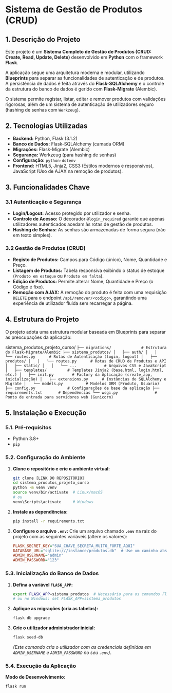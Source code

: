 # Sistema de Gestão de Produtos (CRUD)

## 1. Descrição do Projeto

Este projeto é um **Sistema Completo de Gestão de Produtos (CRUD: Create, Read, Update, Delete)** desenvolvido em **Python** com o framework **Flask**.

A aplicação segue uma arquitetura moderna e modular, utilizando **Blueprints** para separar as funcionalidades de autenticação e de produtos. A persistência de dados é feita através do **Flask-SQLAlchemy** e o controle da estrutura do banco de dados é gerido com **Flask-Migrate** (Alembic).

O sistema permite registar, listar, editar e remover produtos com validações rigorosas, além de um sistema de autenticação de utilizadores seguro (hashing de senhas com `Werkzeug`).

## 2. Tecnologias Utilizadas

* **Backend:** Python, Flask (3.1.2)
* **Banco de Dados:** Flask-SQLAlchemy (camada ORM)
* **Migrações:** Flask-Migrate (Alembic)
* **Segurança:** Werkzeug (para hashing de senhas)
* **Configuração:** `python-dotenv`
* **Frontend:** HTML5, Jinja2, CSS3 (Estilos modernos e responsivos), JavaScript (Uso de AJAX na remoção de produtos).

## 3. Funcionalidades Chave

### 3.1 Autenticação e Segurança
* **Login/Logout:** Acesso protegido por utilizador e senha.
* **Controle de Acesso:** O decorador `@login_required` garante que apenas utilizadores autenticados acedam às rotas de gestão de produtos.
* **Hashing de Senhas:** As senhas são armazenadas de forma segura (não em texto simples).

### 3.2 Gestão de Produtos (CRUD)
* **Registo de Produtos:** Campos para Código (único), Nome, Quantidade e Preço.
* **Listagem de Produtos:** Tabela responsiva exibindo o status de estoque (`Produto em estoque` ou `Produto em falta`).
* **Edição de Produtos:** Permite alterar Nome, Quantidade e Preço (o Código é fixo).
* **Remoção com AJAX:** A remoção do produto é feita com uma requisição `DELETE` para o endpoint `/api/remover/<codigo>`, garantindo uma experiência de utilizador fluida sem recarregar a página.

## 4. Estrutura do Projeto

O projeto adota uma estrutura modular baseada em Blueprints para separar as preocupações da aplicação:

sistema_produtos_projeto_curso/
``├── migrations/             # Estrutura do Flask-Migrate/Alembic
├── sistema_produtos/
│   ├── auth/
│   │   └── routes.py      # Rotas de Autenticação (login, logout)
│   ├── produtos/
│   │   └── routes.py      # Rotas de CRUD de Produtos e API
│   ├── static/
│   │   └── ...            # Arquivos CSS e JavaScript
│   ├── templates/         # Templates Jinja2 (base.html, login.html, etc.)
│   ├── init.py        # Factory da Aplicação (create_app, inicialização)
│   ├── extensions.py      # Instâncias de SQLAlchemy e Migrate
│   └── models.py          # Modelos ORM (Produto, Usuario)
├── config.py              # Configurações de base da aplicação
├── requirements.txt       # Dependências
└── wsgi.py                # Ponto de entrada para servidores web (Gunicorn)``


## 5. Instalação e Execução

### 5.1. Pré-requisitos
* Python 3.8+
* `pip`

### 5.2. Configuração do Ambiente

1.  **Clone o repositório e crie o ambiente virtual:**
    ```bash
    git clone [LINK DO REPOSITÓRIO]
    cd sistema_produtos_projeto_curso
    python -m venv venv
    source venv/bin/activate  # Linux/macOS
    # ou
    venv\Scripts\activate     # Windows
    ```

2.  **Instale as dependências:**
    ```bash
    pip install -r requirements.txt
    ```

3.  **Configure o arquivo `.env`:**
    Crie um arquivo chamado **`.env`** na raiz do projeto com as seguintes variáveis (altere os valores):

    ```ini
    FLASK_SECRET_KEY="SUA_CHAVE_SECRETA_MUITO_FORTE_AQUI"
    DATABASE_URL="sqlite:///instance/produtos.db"  # Use um caminho absoluto ou relativo, mas crie a pasta 'instance'.
    ADMIN_USERNAME="admin"
    ADMIN_PASSWORD="123"
    ```

### 5.3. Inicialização do Banco de Dados

1.  **Defina a variável `FLASK_APP`:**
    ```bash
    export FLASK_APP=sistema_produtos  # Necessário para os comandos Flask CLI
    # ou no Windows: set FLASK_APP=sistema_produtos
    ```

2.  **Aplique as migrações (cria as tabelas):**
    ```bash
    flask db upgrade
    ```

3.  **Crie o utilizador administrador inicial:**
    ```bash
    flask seed-db
    ```
    *(Este comando cria o utilizador com as credenciais definidas em `ADMIN_USERNAME` e `ADMIN_PASSWORD` no seu `.env`)*.

### 5.4. Execução da Aplicação

**Modo de Desenvolvimento:**
```bash
flask run
